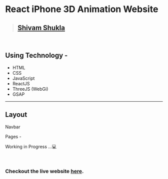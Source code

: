 # React iPhone 3D Animation Website

> ## [Shivam Shukla](https://ishivamshukla.in)

</br>

## Using Technology -
 

 -  HTML
 -  CSS
 -  JavaScript
 -  ReactJS
 -  ThreeJS (WebGi)
 -  GSAP

---


## Layout

 Navbar
 
 Pages -
 
    


Working in Progress ...:computer:


<br/>

### Checkout the live website [here](#).


<br>